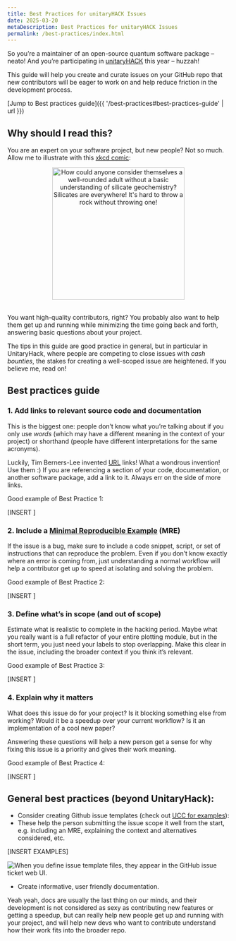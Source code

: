 ```yaml
---
title: Best Practices for unitaryHACK Issues
date: 2025-03-20
metaDescription: Best Practices for unitaryHACK Issues
permalink: /best-practices/index.html
---
```


So you’re a maintainer of an open-source quantum software package – neato! And you’re participating in [unitaryHACK](https://unitaryhack.dev/) this year – huzzah!

This guide will help you create and curate issues on your GitHub repo that new contributors will be eager to work on and help reduce friction in the development process. 

[Jump to Best practices guide]({{ '/best-practices#best-practices-guide' | url }})

## Why should I read this?

You are an expert on your software project, but new people? Not so much. Allow me to illustrate with this [xkcd comic](https://xkcd.com/2501/):

<div style="text-align: center"><img style="display: inline-block; width: 300px" src="/assets/img/average_familiarity_2x.png" alt="How could anyone consider themselves a well-rounded adult without a basic understanding of silicate geochemistry? Silicates are everywhere! It's hard to throw a rock without throwing one!" /></div>
<br/>

You want high-quality contributors, right? You probably also want to help them get up and running while minimizing the time going back and forth, answering basic questions about your project.

The tips in this guide are good practice in general, but in particular in UnitaryHack, where people are competing to close issues with *cash bounties*, the stakes for creating a well-scoped issue are heightened. If you believe me, read on!

## Best practices guide

### 1. Add links to relevant source code and documentation

This is the biggest one: people don’t know what you’re talking about if you only use *words* (which may have a different meaning in the context of your project) or shorthand (people have different interpretations for the same acronyms). 

Luckily, Tim Berners-Lee invented [URL](https://en.wikipedia.org/wiki/URL) links! What a wondrous invention! Use them :) If you are referencing a section of your code, documentation, or another software package, add a link to it. Always err on the side of more links.

Good example of Best Practice 1:

[INSERT ]

### 2. Include a [Minimal Reproducible Example](https://stackoverflow.com/help/minimal-reproducible-example) (MRE)

If the issue is a bug, make sure to include a code snippet, script, or set of instructions that can reproduce the problem. Even if you don’t know exactly where an error is coming from, just understanding a normal workflow will help a contributor get up to speed at isolating and solving the problem.

Good example of Best Practice 2:

[INSERT ]

### 3. Define what’s in scope (and out of scope)

Estimate what is realistic to complete in the hacking period. Maybe what you really want is a full refactor of your entire plotting module, but in the short term, you just need your labels to stop overlapping. Make this clear in the issue, including the broader context if you think it’s relevant.

Good example of Best Practice 3:

[INSERT ]

### 4. Explain why it matters

What does this issue do for your project? Is it blocking something else from working? Would it be a speedup over your current workflow? Is it an implementation of a cool new paper?

Answering these questions will help a new person get a sense for why fixing this issue is a priority and gives their work meaning. 

Good example of Best Practice 4:

[INSERT ]

## General best practices (beyond UnitaryHack):

* Consider creating Github issue templates (check out [UCC for examples](https://github.com/unitaryfund/ucc/tree/main/.github/ISSUE_TEMPLATE)):
* These help the person submitting the issue scope it well from the start, e.g. including an MRE, explaining the context and alternatives considered, etc.

[INSERT EXAMPLES]

<img src="/assets/img/issue_templates.png" alt="When you define issue template files, they appear in the GitHub issue ticket web UI." />
<br/>

* Create informative, user friendly documentation.

Yeah yeah, docs are usually the last thing on our minds, and their development is not considered as sexy as contributing new features or getting a speedup, but can really help new people get up and running with your project, and will help new devs who want to contribute understand how their work fits into the broader repo.